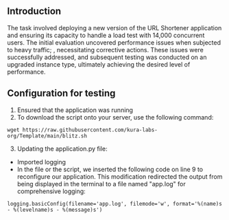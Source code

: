 ## Introduction

The task involved deploying a new version of the URL Shortener application and ensuring its capacity to handle a load test with 14,000 concurrent users. The initial evaluation uncovered performance issues when subjected to heavy traffic; , necessitating corrective actions. These issues were successfully addressed, and subsequent testing was conducted on an upgraded instance type, ultimately achieving the desired level of performance.

## Configuration for testing

1) Ensured that the application was running
2) To download the script onto your server, use the following command:

```shell
wget https://raw.githubusercontent.com/kura-labs-org/Template/main/blitz.sh
```
3) Updating the application.py file:
 - Imported logging
 - In the file or the script, we inserted the following code on line 9 to reconfigure our application. This modification redirected the output from being displayed in the terminal to a file named "app.log" for comprehensive logging:
```shell
logging.basicConfig(filename='app.log', filemode='w', format='%(name)s - %(levelname)s - %(message)s')
```
